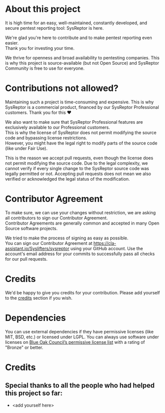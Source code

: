 # About this project
It is high time for an easy, well-maintained, constantly developed, and secure pentest reporting tool: SysReptor is here.  

We're glad you're here to contribute and to make pentest reporting even easier.  
Thank you for investing your time.

We thrive for openness and broad availability to pentesting companies. This is why this project is source-available (but not Open Source) and SysReptor Community is free to use for everyone.

# Contributions not allowed?
Maintaining such a project is time-consuming and expensive. This is why SysReptor is a commercial product, financed by our SysReptor Professional customers. Thank you for this ❤️

We also want to make sure that SysReptor Professional features are exclusively available to our Professional customers.  
This is why the license of SysReptor does not permit modifying the source code and bypassing license restrictions.  
However, you might have the legal right to modify parts of the source code (like under Fair Use).

This is the reason we accept pull requests, even though the license does not permit modifying the source code.
Due to the legal complexity, we cannot verify if every single change to the SysReptor source code was legally permitted or not.
Accepting pull requests does not mean we also verified or acknowledged the legal status of the modification.  

# Contributor Agreement  
To make sure, we can use your changes without restriction, we are asking all contributors to sign our Contributor Agreement.  
Contributor Agreements are generally common and accepted in many Open Source software projects.

We tried to make the process of signing as easy as possible.  
You can sign our Contributor Agreement at https://cla-assistant.io/Syslifters/sysreptor using your GitHub account. Use the account's email address for your commits to successfully pass all checks for our pull requests.

# Credits
We'd be happy to give you credits for your contribution. Please add yourself to the [credits](#credits) section if you wish.

# Dependencies
You can use external dependencies if they have permissive licenses (like MIT, BSD, etc.) or licensed under LGPL. You can always use software under licenses on [Blue Oak Council’s permissive license list](https://blueoakcouncil.org/list) with a rating of "Bronze" or better.

# Credits
## Special thanks to all the people who had helped this project so far:
* \<add yourself here>
